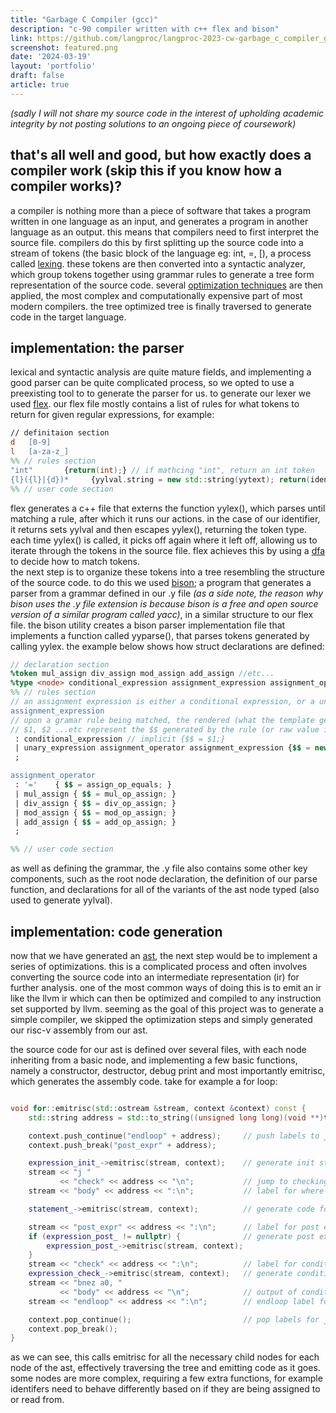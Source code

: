 ```yaml
---
title: "Garbage C Compiler (gcc)"
description: "c-90 compiler written with c++ flex and bison"
link: https://github.com/langproc/langproc-2023-cw-garbage_c_compiler_gcc
screenshot: featured.png
date: '2024-03-19'
layout: 'portfolio'
draft: false
article: true
---
```

*(sadly I will not share my source code in the interest of upholding academic integrity by not posting solutions to an ongoing piece of coursework)*

## that's all well and good, but how exactly does a compiler work (skip this if you know how a compiler works)?

a compiler is nothing more than a piece of software that takes a program written in one language as an input, and generates a program in another language as an output. this means that compilers need to first interpret the source file. compilers do this by first splitting up the source code into a stream of tokens (the basic block of the language eg: int, =, [), a process called [lexing](https://en.wikipedia.org/wiki/lexical_analysis). these tokens are then converted into a syntactic analyzer, which group tokens together using grammar rules to generate a tree form representation of the source code. several [optimization techniques](https://en.wikipedia.org/wiki/optimizing_compiler#specific_techniques) are then applied, the most complex and computationally expensive part of most modern compilers. the tree optimized tree is finally traversed to generate code in the target language.

## implementation: the parser

lexical and syntactic analysis are quite mature fields, and implementing a good parser can be quite complicated process, so we opted to use a preexisting tool to to generate the parser for us. to generate our lexer we used [flex](https://ftp.gnu.org/old-gnu/manuals/flex-2.5.4/html_mono/flex.html). our flex file mostly contains a list of rules for what tokens to return for given regular expressions, for example:

```lex
// definitaion section
d   [0-9]
l   [a-za-z_]
%% // rules section
"int"       {return(int);} // if mathcing "int", return an int token
{l}({l}|{d})*     {yylval.string = new std::string(yytext); return(identifier);} // a lowercase letter followed by anny combination of letters or numbers returns an identifier with yyvval.string being set to the string value of the identifier.
%% // user code section
```

flex generates a c++ file that externs the function yylex(), which parses until matching a rule, after which it runs our actions. in the case of our identifier, it returns sets yylval and then escapes yylex(), returning the token type. each time yylex() is called, it picks off again where it left off, allowing us to iterate through the tokens in the source file. flex achieves this by using a [dfa](https://en.wikipedia.org/wiki/deterministic_finite_automaton) to decide how to match tokens.  
the next step is to organize these tokens into a tree resembling the structure of the source code. to do this we used [bison](https://www.gnu.org/software/bison/manual/html_node/introductior.html); a program that generates a parser from a grammar defined in our .y file *(as a side note, the reason why bison uses the .y file extension is because bison is a free and open source version of a similar program called yacc)*, in a similar structure to our flex file. the bison utility creates a bison parser implementation file that implements a function called yyparse(), that parses tokens generated by calling yylex. the example below shows how struct declarations are defined:

```yacc
// declaration section
%token mul_assign div_assign mod_assign add_assign //etc...
%type <node> conditional_expression assignment_expression assignment_operator //etc...
%% // rules section
// an assignment expression is either a conditional expression, or a uniary expression followed by an assignment operator followed by an assignment expression.
assignment_expression
// upon a gramar rule being matched, the rendered (what the template gets turned into by bison) version of the c++ template in {} brackets at the end of each case is called.
// $1, $2 ...etc represent the $$ generated by the rule (or raw value in the case of terminal components) matching the nth component.
 : conditional_expression // implicit {$$ = $1;}
 | unary_expression assignment_operator assignment_expression {$$ = new assignment(($1), $2, $3); }
 ;

assignment_operator
 : '='    { $$ = assign_op_equals; }
 | mul_assign { $$ = mul_op_assign; }
 | div_assign { $$ = div_op_assign; }
 | mod_assign { $$ = mod_op_assign; }
 | add_assign { $$ = add_op_assign; }
 ;

%% // user code section
```

as well as defining the grammar, the .y file also contains some other key components, such as the root node declaration, the definition of our parse function, and declarations for all of the variants of the ast node typed (also used to generate yylval).

## implementation: code generation

now that we have generated an [ast](https://en.wikipedia.org/wiki/abstract_syntax_tree), the next step would be to implement a series of optimizations. this is a complicated process and often involves converting the source code into an intermediate representation (ir) for further analysis. one of the most common ways of doing this is to emit an ir like the llvm ir which can then be optimized and compiled to any instruction set supported by llvm. seeming as the goal of this project was to generate a simple compiler, we skipped the optimization steps and simply generated our risc-v assembly from our ast.

the source code for our ast is defined over several files, with each node inheriting from a basic node, and implementing a few basic functions, namely a constructor, destructor, debug print and most importantly emitrisc, which generates the assembly code. take for example a for loop:

```cpp

void for::emitrisc(std::ostream &stream, context &context) const {  
    std::string address = std::to_string((unsigned long long)(void **)this); // generate a unique label identifier - each node in the ast must be at a unique address

    context.push_continue("endloop" + address);     // push labels to jump to for break and continue for the body to the global context
    context.push_break("post_expr" + address);

    expression_init_->emitrisc(stream, context);    // generate init statement (eg: int i)
    stream << "j "
           << "check" << address << "\n";           // jump to checking the condition
    stream << "body" << address << ":\n";           // label for where the body of the for loop begins

    statement_->emitrisc(stream, context);          // generate code for the body

    stream << "post_expr" << address << ":\n";      // label for post expression (eg: i++)
    if (expression_post_ != nullptr) {              // generate post expression if exists
        expression_post_->emitrisc(stream, context);
    }
    stream << "check" << address << ":\n";          // label for condition (eg: i < 10)
    expression_check_->emitrisc(stream, context);   // generate condition logic
    stream << "bnez a0, "
           << "body" << address << "\n";            // output of condition logic is stored in a0, so branch based on result.
    stream << "endloop" << address << ":\n";        // endloop label for continue statement

    context.pop_continue();                         // pop labels for jump and continue
    context.pop_break();
}
```

as we can see, this calls emitrisc for all the necessary child nodes for each node of the ast, effectively traversing the tree and emitting code as it goes. some nodes are more complex, requiring a few extra functions, for example identifers need to behave differently based on if they are being assigned to or read from.  
